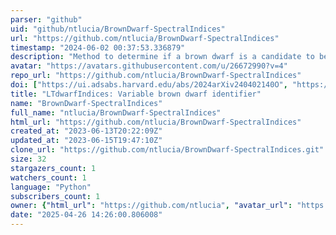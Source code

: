 ```yaml
---
parser: "github"
uid: "github/ntlucia/BrownDwarf-SpectralIndices"
url: "https://github.com/ntlucia/BrownDwarf-SpectralIndices"
timestamp: "2024-06-02 00:37:53.336879"
description: "Method to determine if a brown dwarf is a candidate to be a photometric variable or not, by means of the study of spectral indices."
avatar: "https://avatars.githubusercontent.com/u/26672990?v=4"
repo_url: "https://github.com/ntlucia/BrownDwarf-SpectralIndices"
doi: ["https://ui.adsabs.harvard.edu/abs/2024arXiv240402140O", "https://ui.adsabs.harvard.edu/abs/2024ascl.soft05013O/abstract"]
title: "LTdwarfIndices: Variable brown dwarf identifier"
name: "BrownDwarf-SpectralIndices"
full_name: "ntlucia/BrownDwarf-SpectralIndices"
html_url: "https://github.com/ntlucia/BrownDwarf-SpectralIndices"
created_at: "2023-06-13T20:22:09Z"
updated_at: "2023-06-15T19:47:10Z"
clone_url: "https://github.com/ntlucia/BrownDwarf-SpectralIndices.git"
size: 32
stargazers_count: 1
watchers_count: 1
language: "Python"
subscribers_count: 1
owner: {"html_url": "https://github.com/ntlucia", "avatar_url": "https://avatars.githubusercontent.com/u/26672990?v=4", "login": "ntlucia", "type": "User"}
date: "2025-04-26 14:26:00.806008"
---
```

